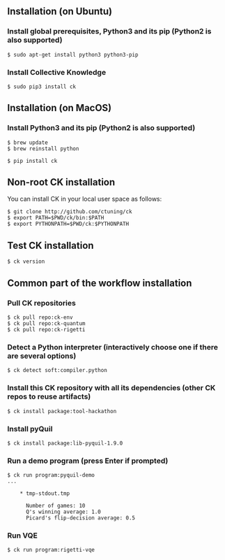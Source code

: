 ## Installation (on Ubuntu)

### Install global prerequisites, Python3 and its pip (Python2 is also supported)

```
$ sudo apt-get install python3 python3-pip
```

### Install Collective Knowledge

```
$ sudo pip3 install ck
```


## Installation (on MacOS)

### Install Python3 and its pip (Python2 is also supported)

```
$ brew update
$ brew reinstall python
```

```
$ pip install ck
```

## Non-root CK installation

You can install CK in your local user space as follows:

```
$ git clone http://github.com/ctuning/ck
$ export PATH=$PWD/ck/bin:$PATH
$ export PYTHONPATH=$PWD/ck:$PYTHONPATH
```

## Test CK installation

```
$ ck version
```

## Common part of the workflow installation

### Pull CK repositories

```
$ ck pull repo:ck-env
$ ck pull repo:ck-quantum
$ ck pull repo:ck-rigetti
```

### Detect a Python interpreter (interactively choose one if there are several options)
```
$ ck detect soft:compiler.python
```


### Install this CK repository with all its dependencies (other CK repos to reuse artifacts)

```
$ ck install package:tool-hackathon
```

### Install pyQuil

```
$ ck install package:lib-pyquil-1.9.0
```

### Run a demo program (press Enter if prompted)

```
$ ck run program:pyquil-demo
...

    * tmp-stdout.tmp

      Number of games: 10
      Q's winning average: 1.0
      Picard's flip-decision average: 0.5
```

### Run VQE

```
$ ck run program:rigetti-vqe
```
